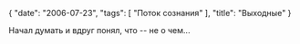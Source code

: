 {
   "date": "2006-07-23",
   "tags": [
      "Поток сознания"
   ],
   "title": "Выходные"
}

Начал думать и вдруг понял, что -- не о чем...
